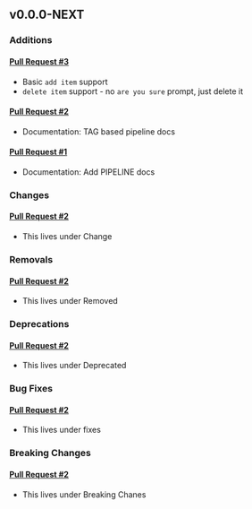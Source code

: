 ## v0.0.0-NEXT

### Additions

#### [Pull Request #3](https://github.com/Maahsome/bwca/pull/3)

- Basic `add item` support
- `delete item` support - no `are you sure` prompt, just delete it

#### [Pull Request #2](https://github.com/Maahsome/bwca/pull/2)

- Documentation: TAG based pipeline docs

#### [Pull Request #1](https://github.com/Maahsome/bwca/pull/1)

- Documentation: Add PIPELINE docs


### Changes

#### [Pull Request #2](https://github.com/Maahsome/bwca/pull/2)

- This lives under Change


### Removals

#### [Pull Request #2](https://github.com/Maahsome/bwca/pull/2)

- This lives under Removed


### Deprecations

#### [Pull Request #2](https://github.com/Maahsome/bwca/pull/2)

- This lives under Deprecated


### Bug Fixes

#### [Pull Request #2](https://github.com/Maahsome/bwca/pull/2)

- This lives under fixes


### Breaking Changes

#### [Pull Request #2](https://github.com/Maahsome/bwca/pull/2)

- This lives under Breaking Chanes

